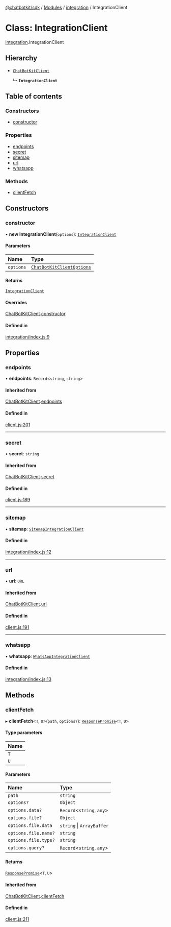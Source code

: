 [@chatbotkit/sdk](../README.md) / [Modules](../modules.md) / [integration](../modules/integration.md) / IntegrationClient

# Class: IntegrationClient

[integration](../modules/integration.md).IntegrationClient

## Hierarchy

- [`ChatBotKitClient`](client.ChatBotKitClient.md)

  ↳ **`IntegrationClient`**

## Table of contents

### Constructors

- [constructor](integration.IntegrationClient.md#constructor)

### Properties

- [endpoints](integration.IntegrationClient.md#endpoints)
- [secret](integration.IntegrationClient.md#secret)
- [sitemap](integration.IntegrationClient.md#sitemap)
- [url](integration.IntegrationClient.md#url)
- [whatsapp](integration.IntegrationClient.md#whatsapp)

### Methods

- [clientFetch](integration.IntegrationClient.md#clientfetch)

## Constructors

### constructor

• **new IntegrationClient**(`options`): [`IntegrationClient`](integration.IntegrationClient.md)

#### Parameters

| Name | Type |
| :------ | :------ |
| `options` | [`ChatBotKitClientOptions`](../modules/client.md#chatbotkitclientoptions) |

#### Returns

[`IntegrationClient`](integration.IntegrationClient.md)

#### Overrides

[ChatBotKitClient](client.ChatBotKitClient.md).[constructor](client.ChatBotKitClient.md#constructor)

#### Defined in

[integration/index.js:9](https://github.com/chatbotkit/node-sdk/blob/1a40caa/packages/sdk/src/integration/index.js#L9)

## Properties

### endpoints

• **endpoints**: `Record`\<`string`, `string`\>

#### Inherited from

[ChatBotKitClient](client.ChatBotKitClient.md).[endpoints](client.ChatBotKitClient.md#endpoints)

#### Defined in

[client.js:201](https://github.com/chatbotkit/node-sdk/blob/1a40caa/packages/sdk/src/client.js#L201)

___

### secret

• **secret**: `string`

#### Inherited from

[ChatBotKitClient](client.ChatBotKitClient.md).[secret](client.ChatBotKitClient.md#secret)

#### Defined in

[client.js:189](https://github.com/chatbotkit/node-sdk/blob/1a40caa/packages/sdk/src/client.js#L189)

___

### sitemap

• **sitemap**: [`SitemapIntegrationClient`](integration_sitemap.SitemapIntegrationClient.md)

#### Defined in

[integration/index.js:12](https://github.com/chatbotkit/node-sdk/blob/1a40caa/packages/sdk/src/integration/index.js#L12)

___

### url

• **url**: `URL`

#### Inherited from

[ChatBotKitClient](client.ChatBotKitClient.md).[url](client.ChatBotKitClient.md#url)

#### Defined in

[client.js:191](https://github.com/chatbotkit/node-sdk/blob/1a40caa/packages/sdk/src/client.js#L191)

___

### whatsapp

• **whatsapp**: [`WhatsAppIntegrationClient`](integration_whatsapp.WhatsAppIntegrationClient.md)

#### Defined in

[integration/index.js:13](https://github.com/chatbotkit/node-sdk/blob/1a40caa/packages/sdk/src/integration/index.js#L13)

## Methods

### clientFetch

▸ **clientFetch**\<`T`, `U`\>(`path`, `options?`): [`ResponsePromise`](client.ResponsePromise.md)\<`T`, `U`\>

#### Type parameters

| Name |
| :------ |
| `T` |
| `U` |

#### Parameters

| Name | Type |
| :------ | :------ |
| `path` | `string` |
| `options?` | `Object` |
| `options.data?` | `Record`\<`string`, `any`\> |
| `options.file?` | `Object` |
| `options.file.data` | `string` \| `ArrayBuffer` |
| `options.file.name?` | `string` |
| `options.file.type?` | `string` |
| `options.query?` | `Record`\<`string`, `any`\> |

#### Returns

[`ResponsePromise`](client.ResponsePromise.md)\<`T`, `U`\>

#### Inherited from

[ChatBotKitClient](client.ChatBotKitClient.md).[clientFetch](client.ChatBotKitClient.md#clientfetch)

#### Defined in

[client.js:211](https://github.com/chatbotkit/node-sdk/blob/1a40caa/packages/sdk/src/client.js#L211)

